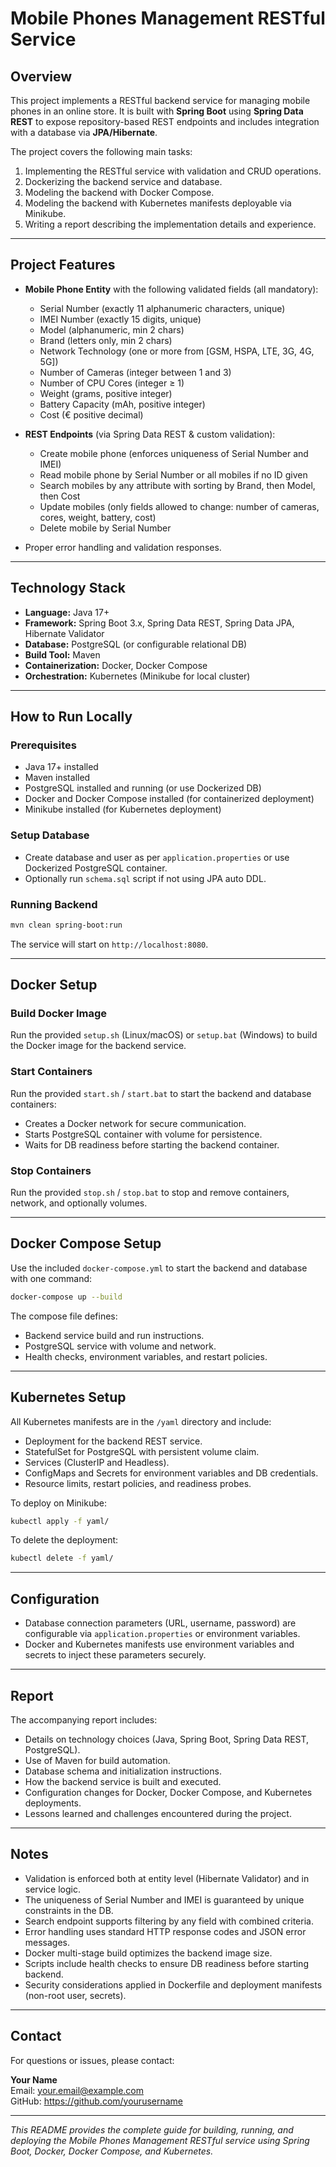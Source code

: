 
# Mobile Phones Management RESTful Service

## Overview

This project implements a RESTful backend service for managing mobile phones in an online store. It is built with **Spring Boot** using **Spring Data REST** to expose repository-based REST endpoints and includes integration with a database via **JPA/Hibernate**.

The project covers the following main tasks:

1. Implementing the RESTful service with validation and CRUD operations.
2. Dockerizing the backend service and database.
3. Modeling the backend with Docker Compose.
4. Modeling the backend with Kubernetes manifests deployable via Minikube.
5. Writing a report describing the implementation details and experience.

---

## Project Features

- **Mobile Phone Entity** with the following validated fields (all mandatory):
  - Serial Number (exactly 11 alphanumeric characters, unique)
  - IMEI Number (exactly 15 digits, unique)
  - Model (alphanumeric, min 2 chars)
  - Brand (letters only, min 2 chars)
  - Network Technology (one or more from [GSM, HSPA, LTE, 3G, 4G, 5G])
  - Number of Cameras (integer between 1 and 3)
  - Number of CPU Cores (integer ≥ 1)
  - Weight (grams, positive integer)
  - Battery Capacity (mAh, positive integer)
  - Cost (€ positive decimal)

- **REST Endpoints** (via Spring Data REST & custom validation):
  - Create mobile phone (enforces uniqueness of Serial Number and IMEI)
  - Read mobile phone by Serial Number or all mobiles if no ID given
  - Search mobiles by any attribute with sorting by Brand, then Model, then Cost
  - Update mobiles (only fields allowed to change: number of cameras, cores, weight, battery, cost)
  - Delete mobile by Serial Number

- Proper error handling and validation responses.

---

## Technology Stack

- **Language:** Java 17+
- **Framework:** Spring Boot 3.x, Spring Data REST, Spring Data JPA, Hibernate Validator
- **Database:** PostgreSQL (or configurable relational DB)
- **Build Tool:** Maven
- **Containerization:** Docker, Docker Compose
- **Orchestration:** Kubernetes (Minikube for local cluster)

---

## How to Run Locally

### Prerequisites

- Java 17+ installed
- Maven installed
- PostgreSQL installed and running (or use Dockerized DB)
- Docker and Docker Compose installed (for containerized deployment)
- Minikube installed (for Kubernetes deployment)

### Setup Database

- Create database and user as per `application.properties` or use Dockerized PostgreSQL container.
- Optionally run `schema.sql` script if not using JPA auto DDL.

### Running Backend

```bash
mvn clean spring-boot:run
```

The service will start on `http://localhost:8080`.

---

## Docker Setup

### Build Docker Image

Run the provided `setup.sh` (Linux/macOS) or `setup.bat` (Windows) to build the Docker image for the backend service.

### Start Containers

Run the provided `start.sh` / `start.bat` to start the backend and database containers:

- Creates a Docker network for secure communication.
- Starts PostgreSQL container with volume for persistence.
- Waits for DB readiness before starting the backend container.

### Stop Containers

Run the provided `stop.sh` / `stop.bat` to stop and remove containers, network, and optionally volumes.

---

## Docker Compose Setup

Use the included `docker-compose.yml` to start the backend and database with one command:

```bash
docker-compose up --build
```

The compose file defines:

- Backend service build and run instructions.
- PostgreSQL service with volume and network.
- Health checks, environment variables, and restart policies.

---

## Kubernetes Setup

All Kubernetes manifests are in the `/yaml` directory and include:

- Deployment for the backend REST service.
- StatefulSet for PostgreSQL with persistent volume claim.
- Services (ClusterIP and Headless).
- ConfigMaps and Secrets for environment variables and DB credentials.
- Resource limits, restart policies, and readiness probes.

To deploy on Minikube:

```bash
kubectl apply -f yaml/
```

To delete the deployment:

```bash
kubectl delete -f yaml/
```

---

## Configuration

- Database connection parameters (URL, username, password) are configurable via `application.properties` or environment variables.
- Docker and Kubernetes manifests use environment variables and secrets to inject these parameters securely.

---

## Report

The accompanying report includes:

- Details on technology choices (Java, Spring Boot, Spring Data REST, PostgreSQL).
- Use of Maven for build automation.
- Database schema and initialization instructions.
- How the backend service is built and executed.
- Configuration changes for Docker, Docker Compose, and Kubernetes deployments.
- Lessons learned and challenges encountered during the project.

---

## Notes

- Validation is enforced both at entity level (Hibernate Validator) and in service logic.
- The uniqueness of Serial Number and IMEI is guaranteed by unique constraints in the DB.
- Search endpoint supports filtering by any field with combined criteria.
- Error handling uses standard HTTP response codes and JSON error messages.
- Docker multi-stage build optimizes the backend image size.
- Scripts include health checks to ensure DB readiness before starting backend.
- Security considerations applied in Dockerfile and deployment manifests (non-root user, secrets).

---

## Contact

For questions or issues, please contact:

**Your Name**  
Email: your.email@example.com  
GitHub: https://github.com/yourusername

---

*This README provides the complete guide for building, running, and deploying the Mobile Phones Management RESTful service using Spring Boot, Docker, Docker Compose, and Kubernetes.* 

